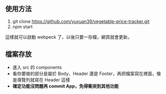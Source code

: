 ## 使用方法
1. git clone https://github.com/yuxuan39/vegetable-price-tracker.git
2. npm start  
  
這樣就可以啟動 webpeck 了，以後只要一存檔，網頁就會更新。

## 檔案存放
* 進入 src 的 components
* 看你要做的部分是屬於 Body、Header 還是 Footer，再把檔案寫在裡面，像是導覽列就寫在 Header 這樣
* **確定功能沒問題再 commit App，免得衝突到其他功能**



